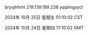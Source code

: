 brysjhhrhl 219.139.199.238 yqqlmgsycl

2024年 10月 25日 星期五 01:10:02 CST

2024年 10月 24日 星期四 17:10:02 GMT
